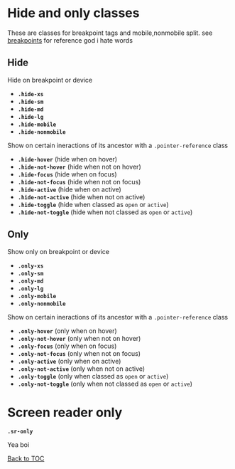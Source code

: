 # Hide and only classes

These are classes for breakpoint tags and mobile,nonmobile split.
see [breakpoints](../scaffolding/breakpoint.md) for reference god i hate words

## Hide

Hide on breakpoint or device

- **`.hide-xs`**
- **`.hide-sm`**
- **`.hide-md`**
- **`.hide-lg`**
- **`.hide-mobile`**
- **`.hide-nonmobile`**

Show on certain ineractions of its ancestor with a `.pointer-reference` class

- **`.hide-hover`** (hide when on hover)
- **`.hide-not-hover`** (hide when not on hover)
- **`.hide-focus`** (hide when on focus)
- **`.hide-not-focus`** (hide when not on focus)
- **`.hide-active`** (hide when on active)
- **`.hide-not-active`** (hide when not on active)
- **`.hide-toggle`** (hide when classed as `open` or `active`)
- **`.hide-not-toggle`** (hide when not classed as `open` or `active`)

## Only

Show only on breakpoint or device

- **`.only-xs`**
- **`.only-sm`**
- **`.only-md`**
- **`.only-lg`**
- **`.only-mobile`**
- **`.only-nonmobile`**

Show on certain ineractions of its ancestor with a `.pointer-reference` class

- **`.only-hover`** (only when on hover)
- **`.only-not-hover`** (only when not on hover)
- **`.only-focus`** (only when on focus)
- **`.only-not-focus`** (only when not on focus)
- **`.only-active`** (only when on active)
- **`.only-not-active`** (only when not on active)
- **`.only-toggle`** (only when classed as `open` or `active`)
- **`.only-not-toggle`** (only when not classed as `open` or `active`)

# Screen reader only

**`.sr-only`**

Yea boi

[Back to TOC](../../../readme.md)
